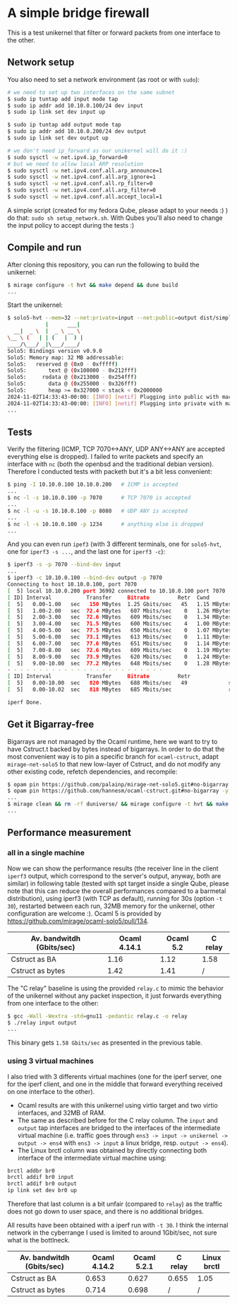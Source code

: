 # A simple bridge firewall

This is a test unikernel that filter or forward packets from one interface to the other.

## Network setup
You also need to set a network environment (as root or with `sudo`):
```bash
# we need to set up two interfaces on the same subnet
$ sudo ip tuntap add input mode tap
$ sudo ip addr add 10.10.0.100/24 dev input
$ sudo ip link set dev input up

$ sudo ip tuntap add output mode tap
$ sudo ip addr add 10.10.0.200/24 dev output
$ sudo ip link set dev output up

# we don't need ip_forward as our unikernel will do it :)
$ sudo sysctl -w net.ipv4.ip_forward=0
# but we need to allow local ARP resolution
$ sudo sysctl -w net.ipv4.conf.all.arp_announce=1
$ sudo sysctl -w net.ipv4.conf.all.arp_ignore=1
$ sudo sysctl -w net.ipv4.conf.all.rp_filter=0
$ sudo sysctl -w net.ipv4.conf.all.arp_filter=0
$ sudo sysctl -w net.ipv4.conf.all.accept_local=1
```

A simple script (created for my fedora Qube, please adapt to your needs :) ) do that: `sudo sh setup_network.sh`. With Qubes you'll also need to change the input policy to accept during the tests :)

## Compile and run
After cloning this repository, you can run the following to build the unikernel:
```bash
$ mirage configure -t hvt && make depend && dune build
...
```

Start the unikernel:
```bash
$ solo5-hvt --mem=32 --net:private=input --net:public=output dist/simple-fw.hvt
            |      ___|
  __|  _ \  |  _ \ __ \
\__ \ (   | | (   |  ) |
____/\___/ _|\___/____/
Solo5: Bindings version v0.9.0
Solo5: Memory map: 32 MB addressable:
Solo5:   reserved @ (0x0 - 0xfffff)
Solo5:       text @ (0x100000 - 0x212fff)
Solo5:     rodata @ (0x213000 - 0x254fff)
Solo5:       data @ (0x255000 - 0x326fff)
Solo5:       heap >= 0x327000 < stack < 0x2000000
2024-11-02T14:33:43-00:00: [INFO] [netif] Plugging into public with mac 42:96:de:49:a0:58 mtu 1500
2024-11-02T14:33:43-00:00: [INFO] [netif] Plugging into private with mac fa:70:42:31:60:fe mtu 1500
...
```

## Tests
Verify the filtering (ICMP, TCP 7070<->ANY, UDP ANY<->ANY are accepted everything else is dropped).
I failed to write packets and specify an interface with `nc` (both the openbsd and the traditional debian version).
Therefore I conducted tests with packeth but it's a bit less convenient:
```bash
$ ping -I 10.10.0.100 10.10.0.200   # ICMP is accepted
...
$ nc -l -s 10.10.0.100 -p 7070      # TCP 7070 is accepted
...
$ nc -l -u -s 10.10.0.100 -p 8080   # UDP ANY is accepted
...
$ nc -l -s 10.10.0.100 -p 1234      # anything else is dropped
...
```

And you can even run `ipef3` (with 3 different terminals, one for `solo5-hvt`, one for `iperf3 -s ...`, and the last one for `iperf3 -c`):
```bash
$ iperf3 -s -p 7070 --bind-dev input
...
$ iperf3 -c 10.10.0.100 --bind-dev output -p 7070
Connecting to host 10.10.0.100, port 7070
[  5] local 10.10.0.200 port 36992 connected to 10.10.0.100 port 7070
[ ID] Interval           Transfer     Bitrate         Retr  Cwnd
[  5]   0.00-1.00   sec   150 MBytes  1.25 Gbits/sec   45   1.15 MBytes
[  5]   1.00-2.00   sec  72.4 MBytes   607 Mbits/sec    0   1.26 MBytes
[  5]   2.00-3.00   sec  72.6 MBytes   609 Mbits/sec    0   1.34 MBytes
[  5]   3.00-4.00   sec  71.5 MBytes   600 Mbits/sec    4   1.00 MBytes
[  5]   4.00-5.00   sec  77.5 MBytes   650 Mbits/sec    0   1.07 MBytes
[  5]   5.00-6.00   sec  73.1 MBytes   613 Mbits/sec    0   1.11 MBytes
[  5]   6.00-7.00   sec  77.6 MBytes   651 Mbits/sec    0   1.14 MBytes
[  5]   7.00-8.00   sec  72.6 MBytes   609 Mbits/sec    0   1.19 MBytes
[  5]   8.00-9.00   sec  73.9 MBytes   620 Mbits/sec    0   1.24 MBytes
[  5]   9.00-10.00  sec  77.2 MBytes   648 Mbits/sec    0   1.28 MBytes
- - - - - - - - - - - - - - - - - - - - - - - - -
[ ID] Interval           Transfer     Bitrate         Retr
[  5]   0.00-10.00  sec   820 MBytes   688 Mbits/sec   49             sender
[  5]   0.00-10.02  sec   818 MBytes   685 Mbits/sec                  receiver

iperf Done.
```

## Get it Bigarray-free

Bigarrays are not managed by the Ocaml runtime, here we want to try to have Cstruct.t backed by bytes instead of bigarrays. In order to do that the most convenient way is to pin a specific branch for `ocaml-cstruct`, adapt `mirage-net-solo5` to that new low-layer of Cstruct, and do not modify any other existing code, refetch dependencies, and recompile:
```bash
$ opam pin https://github.com/palainp/mirage-net-solo5.git#no-bigarray -n
$ opam pin https://github.com/hannesm/ocaml-cstruct.git#no-bigarray -y
...
$ mirage clean && rm -rf duniverse/ && mirage configure -t hvt && make depend && dune build
...
```

## Performance measurement

### all in a single machine

Now we can show the performance results (the receiver line in the client `iperf3` output, which correspond to the server's output, anyway, both are similar) in following table (tested with spt target inside a single Qube, please note that this can reduce the overall performances compared to a barmetal distribution), using iperf3 (with TCP as default), running for 30s (option `-t 30`), restarted between each run, 32MB memory for the unikernel, other configuration are welcome :). Ocaml 5 is provided by https://github.com/mirage/ocaml-solo5/pull/134.

| Av. bandwitdh (Gbits/sec) |     Ocaml 4.14.1   |     Ocaml 5.2   |   C relay   |
|---------------------------|--------------------|-----------------|-------------|
| Cstruct as BA             |      1.16          |      1.12       |   1.58      |
| Cstruct as bytes          |      1.42          |      1.41       |     /       |

The "C relay" baseline is using the provided `relay.c` to mimic the behavior of the unikernel without any packet inspection, it just forwards everything from one interface to the other:
```bash
$ gcc -Wall -Wextra -std=gnu11 -pedantic relay.c -o relay
$ ./relay input output
...
```
This binary gets `1.58 Gbits/sec` as presented in the previous table.

### using 3 virtual machines

I also tried with 3 differents virtual machines (one for the iperf server, one for the iperf client, and one in the middle that forward everything received on one interface to the other).
- Ocaml results are with this unikernel using virtio target and two virtio interfaces, and 32MB of RAM.
- The same as described before for the C relay column. The `input` and `output` tap interfaces are bridged to the interfaces of the intermediate virtual machine (i.e. traffic goes through `ens3 -> input -> unikernel -> output -> ens4` with `ens3 -> input` a linux bridge, resp. `output -> ens4`).
- The Linux brctl column was obtained by directly connecting both interface of the intermediate virtual machine using:
```bash
brctl addbr br0
brctl addif br0 input
brctl addif br0 output
ip link set dev br0 up
```
Therefore that last column is a bit unfair (compared to `relay`) as the traffic does not go down to user space, and there is no additional bridges.

All results have been obtained with a iperf run with `-t 30`. I think the internal network in the cyberrange I used is limited to around 1Gbit/sec, not sure what is the bottlneck.

| Av. bandwitdh (Gbits/sec) |  Ocaml 4.14.2  |  Ocaml 5.2.1  |   C relay   |  Linux brctl  |
|---------------------------|----------------|---------------|-------------|---------------|
| Cstruct as BA             |     0.653      |    0.627      |    0.655    |     1.05      |
| Cstruct as bytes          |     0.714      |    0.698      |      /      |       /       |
